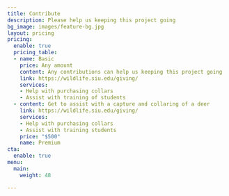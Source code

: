 ```yaml
---
title: Contribute
description: Please help us keeping this project going
bg_image: images/feature-bg.jpg
layout: pricing
pricing:
  enable: true
  pricing_table:
  - name: Basic
    price: Any amount
    content: Any contributions can help us keeping this project going
    link: https://wildlife.siu.edu/giving/
    services:
    - Help with purchasing collars
    - Assist with training of students
  - content: Get to assist with a capture and collaring of a deer
    link: https://wildlife.siu.edu/giving/
    services:
    - Help with purchasing collars
    - Assist with training students
    price: "$500"
    name: Premium
cta:
  enable: true
menu:
  main:
    weight: 48

---
```

